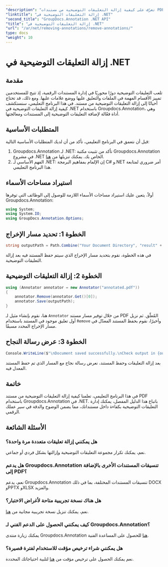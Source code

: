 ```yaml
---
"description": "تعرّف على كيفية إزالة التعليقات التوضيحية من مستندات PDF باستخدام Groupdocs.Annotation في .NET. بسّط عملية إدارة مستنداتك الرقمية."
"linktitle": "إزالة التعليقات التوضيحية في .NET"
"second_title": "GroupDocs.Annotation .NET API"
"title": "إزالة التعليقات التوضيحية في .NET"
"url": "/ar/net/removing-annotations/remove-annotations/"
type: docs
"weight": 10
---
```


# إزالة التعليقات التوضيحية في .NET

## مقدمة
تلعب التعليقات التوضيحية دورًا محوريًا في إدارة المستندات الرقمية، إذ تتيح للمستخدمين تمييز الأقسام المهمة في الملفات والتعليق عليها ووضع علامات عليها. ومع ذلك، قد تحتاج أحيانًا إلى إزالة التعليقات التوضيحية من مستند. في هذا البرنامج التعليمي، سنستكشف كيفية إزالة التعليقات التوضيحية في .NET باستخدام Groupdocs.Annotation، وهي أداة فعّالة لإضافة التعليقات التوضيحية إلى المستندات ومعالجتها.
## المتطلبات الأساسية
قبل أن نتعمق في البرنامج التعليمي، تأكد من أن لديك المتطلبات الأساسية التالية:
1. Groupdocs.Annotation لـ .NET: تأكد من تثبيت مكتبة Groupdocs.Annotation في مشروع .NET الخاص بك. يمكنك تنزيلها من [هنا](https://releases.groupdocs.com/annotation/net/).
2. الفهم الأساسي لـ .NET: إن الإلمام بمفاهيم البرمجة C# و.NET أمر ضروري لمتابعة هذا البرنامج التعليمي.

## استيراد مساحات الأسماء
أولاً، يتعين عليك استيراد مساحات الأسماء اللازمة للوصول إلى الوظائف التي توفرها Groupdocs.Annotation:
```csharp
using System;
using System.IO;
using GroupDocs.Annotation.Options;
```
## الخطوة 1: تحديد مسار الإخراج
```csharp
string outputPath = Path.Combine("Your Document Directory", "result" + Path.GetExtension("input.pdf"));
```
في هذه الخطوة، نقوم بتحديد مسار الإخراج الذي سيتم حفظ المستند فيه بعد إزالة التعليقات التوضيحية.
## الخطوة 2: إزالة التعليقات التوضيحية
```csharp
using (Annotator annotator = new Annotator("annotated.pdf"))
{
    annotator.Remove(annotator.Get()[0]);
    annotator.Save(outputPath);
}
```
هنا، نقوم بإنشاء مثيل لـ `Annotator` من خلال توفير مسار مستند PDF المُعلّق. ثم نزيل أول تعليق موجود في المستند باستخدام `Remove` وأخيرًا، نقوم بحفظ المستند المعدّل في مسار الإخراج المحدد مسبقًا.
## الخطوة 3: عرض رسالة النجاح
```csharp
Console.WriteLine($"\nDocument saved successfully.\nCheck output in {outputPath}.");
```
بعد إزالة التعليقات وحفظ المستند، نعرض رسالة نجاح مع المسار الذي تم حفظ المستند المعدل فيه.

## خاتمة
في هذا البرنامج التعليمي، تعلمنا كيفية إزالة التعليقات التوضيحية من مستند PDF باستخدام Groupdocs.Annotation في .NET. باتباع هذا الدليل المفصل، يمكنك إدارة التعليقات التوضيحية بكفاءة داخل مستنداتك، مما يضمن الوضوح والدقة في سير عملك الرقمي.
## الأسئلة الشائعة
### هل يمكنني إزالة تعليقات متعددة مرة واحدة؟
نعم، يمكنك تكرار مجموعة التعليقات التوضيحية وإزالتها بشكل فردي أو جماعي.
### هل يدعم Groupdocs.Annotation تنسيقات المستندات الأخرى بالإضافة إلى PDF؟
نعم، يدعم Groupdocs.Annotation تنسيقات المستندات المختلفة، بما في ذلك DOCX وPPTX وXLSX والمزيد.
### هل هناك نسخة تجريبية متاحة لأغراض الاختبار؟
نعم، يمكنك تنزيل نسخة تجريبية مجانية من [هنا](https://releases.groupdocs.com/).
### كيف يمكنني الحصول على الدعم الفني لـ Groupdocs.Annotation؟
يمكنك زيارة منتدى Groupdocs.Annotation [هنا](https://forum.groupdocs.com/c/annotation/10) للحصول على المساعدة الفنية.
### هل يمكنني شراء ترخيص مؤقت للاستخدام لفترة قصيرة؟
نعم يمكنك الحصول على ترخيص مؤقت من [هنا](https://purchase.groupdocs.com/temporary-license/) لتلبية احتياجاتك المحددة.